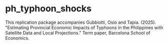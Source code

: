# ph_typhoon_shocks
This replication package accompanies Gubbiotti, Osio and Tapia. (2025). "Estimating Provincial Economic Impacts of Typhoons in the Philippines with Satellite Data and Local Projections." Term paper, Barcelona School of Economics.
